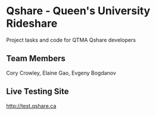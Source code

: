 # Qshare - Queen's University Rideshare
Project tasks and code for QTMA Qshare developers

## Team Members
Cory Crowley,
Elaine Gao,
Evgeny Bogdanov

## Live Testing Site
http://test.qshare.ca
